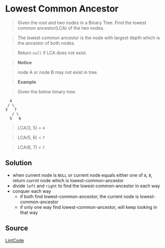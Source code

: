# Lowest Common Ancestor

> Given the root and two nodes in a Binary Tree. Find the lowest common ancestor(LCA) of the two nodes.

> The lowest common ancestor is the node with largest depth which is the ancestor of both nodes.

> Return `null` if LCA does not exist.

> __Notice__

> node A or node B may not exist in tree.

> __Example__

> Given the below binary tree:

```
  4
 / \
3   7
   / \
  5   6
```

> LCA(3, 5) = `4`

> LCA(5, 6) = `7`

> LCA(6, 7) = `7`

## Solution

- when current node is `NULL` or current node equals either one of `A`, `B`, return currnt node which is lowest-common-ancestor
- divide `left` and `right` to find the lowest-common-ancestor in each way
- conquer each way
	- if both find lowest-common-ancestor, the current node is lowest-common-ancestor
	- if only one way find lowest-common-ancestor, will keep looking in that way

## Source

[LintCode](http://www.lintcode.com/en/problem/lowest-common-ancestor-iii/)